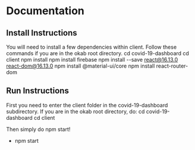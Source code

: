 # Documentation

## Install Instructions
You will need to install a few dependencies within client.
Follow these commands if you are in the okab root directory.
  cd covid-19-dashboard
  cd client
  npm install
  npm install firebase
  npm install --save react@16.13.0 react-dom@16.13.0
  npm install @material-ui/core
  npm install react-router-dom

## Run Instructions
First you need to enter the client folder in the covid-19-dashboard subdirectory.
If you are in the okab root directory, do:
  cd covid-19-dashboard
  cd client

Then simply do npm start!
- npm start
